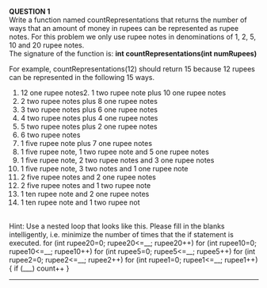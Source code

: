 <b>QUESTION 1</b> <br>
Write a function named countRepresentations that returns the number of ways that an amount of money in rupees can be represented as rupee notes. For this problem we only use rupee notes in denominations of 1, 2, 5, 10 and 20 rupee notes. <br>
The signature of the function is:
<b>int countRepresentations(int numRupees)</b>

For example, countRepresentations(12) should return 15 because 12 rupees can be represented in the following 15 ways.
1. 12 one rupee notes2. 1 two rupee note plus 10 one rupee notes
3. 2 two rupee notes plus 8 one rupee notes
4. 3 two rupee notes plus 6 one rupee notes
5. 4 two rupee notes plus 4 one rupee notes
6. 5 two rupee notes plus 2 one rupee notes
7. 6 two rupee notes
8. 1 five rupee note plus 7 one rupee notes
9. 1 five rupee note, 1 two rupee note and 5 one rupee notes
10. 1 five rupee note, 2 two rupee notes and 3 one rupee notes
11. 1 five rupee note, 3 two notes and 1 one rupee note
12. 2 five rupee notes and 2 one rupee notes
13. 2 five rupee notes and 1 two rupee note
14. 1 ten rupee note and 2 one rupee notes
15. 1 ten rupee note and 1 two rupee not

<br>
Hint: Use a nested loop that looks like this. Please fill in the blanks intelligently, i.e. minimize the number of times that the if statement is executed.
for (int rupee20=0; rupee20<=__; rupee20++)
    for (int rupee10=0; rupee10<=__; rupee10++)
        for (int rupee5=0; rupee5<=__; rupee5++)
            for (int rupee2=0; rupee2<=__; rupee2++)
                for (int rupee1=0; rupee1<=__; rupee1++)
                        {
                            if (___)
                            count++
                        }

----------------------------------------------------------------------------------------------
